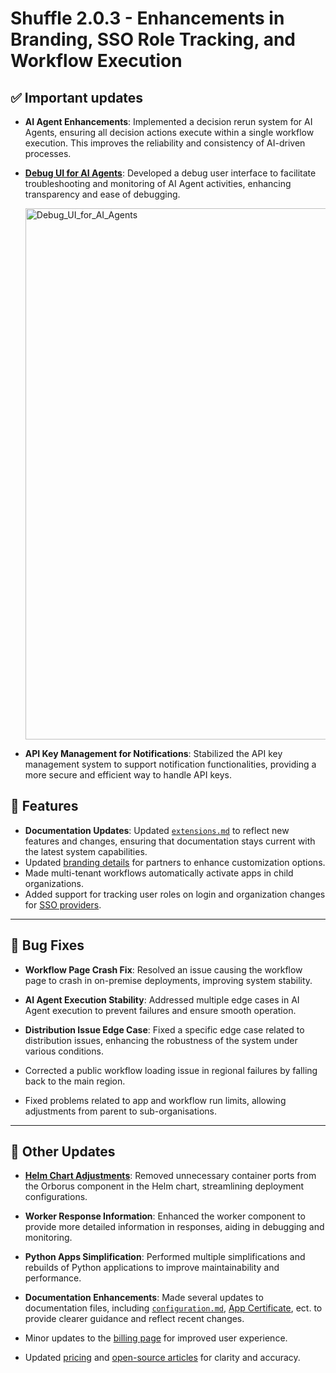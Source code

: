 # Shuffle 2.0.3 - Enhancements in Branding, SSO Role Tracking, and Workflow Execution

## ✅ Important updates

* **AI Agent Enhancements**: Implemented a decision rerun system for AI Agents, ensuring all decision actions execute within a single workflow execution. This improves the reliability and consistency of AI-driven processes.

* **[Debug UI for AI Agents](https://shuffler.io/docs/extensions#ai-agents)**: Developed a debug user interface to facilitate troubleshooting and monitoring of AI Agent activities, enhancing transparency and ease of debugging.

  <img width="850" alt="Debug_UI_for_AI_Agents" src="https://github.com/user-attachments/assets/8895f732-0c0a-46a4-856c-0a523338f6c6" />


* **API Key Management for Notifications**: Stabilized the API key management system to support notification functionalities, providing a more secure and efficient way to handle API keys.

## 🚀 Features
* **Documentation Updates**: Updated [`extensions.md`](https://shuffler.io/docs/extensions) to reflect new features and changes, ensuring that documentation stays current with the latest system capabilities.
* Updated [branding details](https://shuffler.io/admin?admin_tab=branding) for partners to enhance customization options.
* Made multi-tenant workflows automatically activate apps in child organizations.
* Added support for tracking user roles on login and organization changes for [SSO providers](https://shuffler.io/admin?admin_tab=sso).

---

## 🐞 Bug Fixes

* **Workflow Page Crash Fix**: Resolved an issue causing the workflow page to crash in on-premise deployments, improving system stability.

* **AI Agent Execution Stability**: Addressed multiple edge cases in AI Agent execution to prevent failures and ensure smooth operation.

* **Distribution Issue Edge Case**: Fixed a specific edge case related to distribution issues, enhancing the robustness of the system under various conditions.
  
* Corrected a public workflow loading issue in regional failures by falling back to the main region.

* Fixed problems related to app and workflow run limits, allowing adjustments from parent to sub-organisations.

---

## 🔧 Other Updates

* **[Helm Chart Adjustments](https://github.com/Shuffle/Shuffle/tree/main/functions/kubernetes/charts/shuffle)**: Removed unnecessary container ports from the Orborus component in the Helm chart, streamlining deployment configurations.

* **Worker Response Information**: Enhanced the worker component to provide more detailed information in responses, aiding in debugging and monitoring.

* **Python Apps Simplification**: Performed multiple simplifications and rebuilds of Python applications to improve maintainability and performance.

* **Documentation Enhancements**: Made several updates to documentation files, including [`configuration.md`](https://shuffler.io/docs/configuration), [App Certificate](https://shuffler.io/docs/configuration#app-certificates), ect. to provide clearer guidance and reflect recent changes.

* Minor updates to the [billing page](https://shuffler.io/admin?admin_tab=billingstats) for improved user experience.

* Updated [pricing](https://shuffler.io/pricing) and [open-source articles](https://shuffler.io/articles/Shuffle_Open_Source) for clarity and accuracy.
